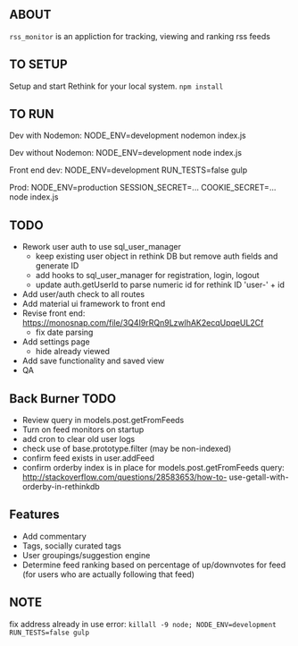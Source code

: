 ## ABOUT
`rss_monitor` is an appliction for tracking, viewing and ranking rss feeds

## TO SETUP
Setup and start Rethink for your local system.
`npm install`

## TO RUN
Dev with Nodemon: NODE_ENV=development nodemon index.js

Dev without Nodemon: NODE_ENV=development node index.js

Front end dev: NODE_ENV=development RUN_TESTS=false gulp

Prod: NODE_ENV=production SESSION_SECRET=... COOKIE_SECRET=... node index.js

## TODO
* Rework user auth to use sql_user_manager
  * keep existing user object in rethink DB but remove auth fields and generate ID
  * add hooks to sql_user_manager for registration, login, logout
  * update auth.getUserId to parse numeric id for rethink ID 'user-' + id
* Add user/auth check to all routes
* Add material ui framework to front end
* Revise front end: https://monosnap.com/file/3Q4I9rRQn9LzwlhAK2ecqUpqeUL2Cf
  * fix date parsing
* Add settings page
  * hide already viewed
* Add save functionality and saved view
* QA

## Back Burner TODO
* Review query in models.post.getFromFeeds
* Turn on feed monitors on startup
* add cron to clear old user logs
* check use of base.prototype.filter (may be non-indexed)
* confirm feed exists in user.addFeed
* confirm orderby index is in place for models.post.getFromFeeds query: http://stackoverflow.com/questions/28583653/how-to-
use-getall-with-orderby-in-rethinkdb

## Features
* Add commentary
* Tags, socially curated tags
* User groupings/suggestion engine
* Determine feed ranking based on percentage of up/downvotes for feed (for users who are actually following that feed)

## NOTE
fix address already in use error: `killall -9 node; NODE_ENV=development RUN_TESTS=false gulp`